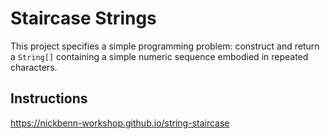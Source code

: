 # Staircase Strings

This project specifies a simple programming problem: construct and return a `String[]` containing a simple numeric sequence embodied in repeated characters.

## Instructions

<https://nickbenn-workshop.github.io/string-staircase>